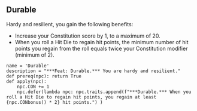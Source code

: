 ## Durable
Hardy and resilient, you gain the following benefits:

* Increase your Constitution score by 1, to a maximum of 20.
* When you roll a Hit Die to regain hit points, the minimum number of hit points you regain from the roll equals twice your Constitution modifier (minimum of 2).

```
name = 'Durable'
description = "***Feat: Durable.*** You are hardy and resilient."
def prereq(npc): return True
def apply(npc):
    npc.CON += 1
    npc.defer(lambda npc: npc.traits.append(f"***Durable.*** When you roll a Hit Die to regain hit points, you regain at least {npc.CONbonus() * 2} hit points.") )
```
